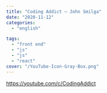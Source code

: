```yaml
---
title: "Coding Addict – John Smilga"
date: "2020-11-12"
categories:
  - "english"

tags:
  - "front end"
  - "js"
  - "js"
  - "react"
cover: "/YouTube-Icon-Gray-Box.png"
---
```


https://youtube.com/c/CodingAddict

